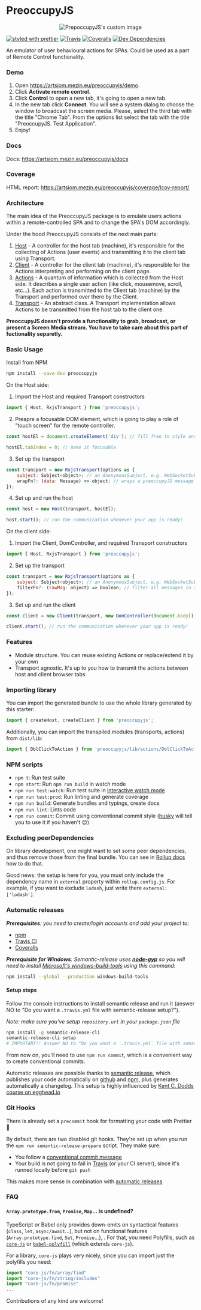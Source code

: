 # PreoccupyJS

<p align="center">
    <img src="https://github.com/iketari/preoccupyjs/raw/master/test-spa/src/assets/occupy_logo.png" alt="PrepoccupyJS's custom image"/>
</p>

[![styled with prettier](https://img.shields.io/badge/styled_with-prettier-ff69b4.svg)](https://github.com/prettier/prettier)
[![Travis](https://img.shields.io/travis/iketari/preoccupyjs.svg)](https://travis-ci.org/iketari/preoccupyjs)
[![Coveralls](https://img.shields.io/coveralls/iketari/preoccupyjs.svg)](https://coveralls.io/github/iketari/preoccupyjs)
[![Dev Dependencies](https://david-dm.org/iketari/preoccupyjs/dev-status.svg)](https://david-dm.org/iketari/preoccupyjs?type=dev)

An emulator of user behavioural actions for SPAs. Could be used as a part of Remote Control functionality.

### Demo

1. Open https://artsiom.mezin.eu/preoccupyjs/demo.
2. Click **Activate remote control**.
3. Click **Control** to open a new tab, it's going to open a new tab.
4. In the new tab click **Connect**. You will see a system dialog to choose the window to broadcast the screen media. Please, select the third tab with the title "Chrome Tab". From the options list select the tab with the title "PreoccupyJS. Test Application".
5. Enjoy!

### Docs

Docs: https://artsiom.mezin.eu/preoccupyjs/docs

### Coverage

HTML report: https://artsiom.mezin.eu/preoccupyjs/coverage/lcov-report/

### Architecture

The main idea of the PreoccupyJS package is to emulate users actions within a remote-controlled SPA and to change the SPA's DOM accordingly.

Under the hood PreoccupyJS consists of the next main parts:
1. [Host](http://artsiom.mezin.eu/preoccupyjs/docs/classes/host.html) - A controller for the host tab (machine), it's responsible for the collecting of Actions (user events) and transmitting it to the client tab using Transport.
2. [Client](http://artsiom.mezin.eu/preoccupyjs/docs/classes/client.html) - A controller for the client tab (machine), it's responsible for the Actions interpreting and performing on the client page.
3. [Actions](http://artsiom.mezin.eu/preoccupyjs/docs/classes/baseaction.html) - A quantum of information which is collected from the Host side. It describes a single user action (like click, mousemove, scroll, etc...). Each action is transmitted to the Client tab (machine) by the Transport and performed over there by the Client.
4. [Transport](http://artsiom.mezin.eu/preoccupyjs/docs/interfaces/abstracttransport.html) - An abstract class. A Transport implementation allows Actions to be transmitted from the host tab to the client one.

**PreoccupyJS doesn't provide a functionality to grab, broadcast, or present a Screen Media stream. You have to take care about this part of fuctionality separetly.**

### Basic Usage

Install from NPM

```bash
npm install --save-dev preoccupyjs
```

On the Host side:

1. Import the Host and required Transport constructors

```javascript
import { Host, RxjsTransport } from 'preoccupyjs';
```

2. Preapre a focusable DOM element, which is going to play a role of "touch screen" for the remote controller.

```javascript
const hostEl = document.createElement('div'); // fill free to style and modify this element as you wish, but don't delete it!

hostEl.tabIndex = 0; // make it focusable
```

3. Set up the transport

```javascript
const transport = new RxjsTransport(options as {
    subject: Subject<object>; // an AnonymousSubject, e.g. WebSocketSubject
    wrapFn?: (data: Message) => object; // wraps a preoccupyJS message to make it fits for your Subject type
});
```

4. Set up and run the host

```javascript
const host = new Host(transport, hostEl);

host.start(); // run the communication whenever your app is ready!
```

On the client side:

1. Import the Client, DomController, and required Transport constructors

```javascript
import { Host, RxjsTransport } from 'preoccupyjs';
```

2. Set up the transport

```javascript
const transport = new RxjsTransport(options as {
    subject: Subject<object>; // an AnonymousSubject, e.g. WebSocketSubject
    filterFn?: (rawMsg: object) => boolean; // filter all messages in subject to avoid non-preoccupyjs related
});
```

3. Set up and run the client

```javascript
const client = new Client(transport, new DomController(document.body)); // you can specify the controlled scope of the page by passing any other DOM element

client.start(); // run the communication whenever your app is ready!
```


### Features

 - Module structure. You can reuse existing Actions or replace/extend it by your own
 - Transport agnostic. It's up to you how to transmit the actions between host and client browser tabs

### Importing library

You can import the generated bundle to use the whole library generated by this starter:

```javascript
import { createHost, createClient } from 'preoccupyjs';
```

Additionally, you can import the transpiled modules (transports, actions) from `dist/lib`:

```javascript
import { DblClickToAction } from 'preoccupyjs/lib/actions/DblClickToAction';
```

### NPM scripts

 - `npm t`: Run test suite
 - `npm start`: Run `npm run build` in watch mode
 - `npm run test:watch`: Run test suite in [interactive watch mode](http://facebook.github.io/jest/docs/cli.html#watch)
 - `npm run test:prod`: Run linting and generate coverage
 - `npm run build`: Generate bundles and typings, create docs
 - `npm run lint`: Lints code
 - `npm run commit`: Commit using conventional commit style ([husky](https://github.com/typicode/husky) will tell you to use it if you haven't :wink:)

### Excluding peerDependencies

On library development, one might want to set some peer dependencies, and thus remove those from the final bundle. You can see in [Rollup docs](https://rollupjs.org/#peer-dependencies) how to do that.

Good news: the setup is here for you, you must only include the dependency name in `external` property within `rollup.config.js`. For example, if you want to exclude `lodash`, just write there `external: ['lodash']`.

### Automatic releases

_**Prerequisites**: you need to create/login accounts and add your project to:_
 - [npm](https://www.npmjs.com/)
 - [Travis CI](https://travis-ci.org)
 - [Coveralls](https://coveralls.io)

_**Prerequisite for Windows**: Semantic-release uses
**[node-gyp](https://github.com/nodejs/node-gyp)** so you will need to
install
[Microsoft's windows-build-tools](https://github.com/felixrieseberg/windows-build-tools)
using this command:_

```bash
npm install --global --production windows-build-tools
```

#### Setup steps

Follow the console instructions to install semantic release and run it (answer NO to "Do you want a `.travis.yml` file with semantic-release setup?").

_Note: make sure you've setup `repository.url` in your `package.json` file_

```bash
npm install -g semantic-release-cli
semantic-release-cli setup
# IMPORTANT!! Answer NO to "Do you want a `.travis.yml` file with semantic-release setup?" question. It is already prepared for you :P
```

From now on, you'll need to use `npm run commit`, which is a convenient way to create conventional commits.

Automatic releases are possible thanks to [semantic release](https://github.com/semantic-release/semantic-release), which publishes your code automatically on [github](https://github.com/) and [npm](https://www.npmjs.com/), plus generates automatically a changelog. This setup is highly influenced by [Kent C. Dodds course on egghead.io](https://egghead.io/courses/how-to-write-an-open-source-javascript-library)

### Git Hooks

There is already set a `precommit` hook for formatting your code with Prettier :nail_care:

By default, there are two disabled git hooks. They're set up when you run the `npm run semantic-release-prepare` script. They make sure:
 - You follow a [conventional commit message](https://github.com/conventional-changelog/conventional-changelog)
 - Your build is not going to fail in [Travis](https://travis-ci.org) (or your CI server), since it's runned locally before `git push`

This makes more sense in combination with [automatic releases](#automatic-releases)

### FAQ

#### `Array.prototype.from`, `Promise`, `Map`... is undefined?

TypeScript or Babel only provides down-emits on syntactical features (`class`, `let`, `async/await`...), but not on functional features (`Array.prototype.find`, `Set`, `Promise`...), . For that, you need Polyfills, such as [`core-js`](https://github.com/zloirock/core-js) or [`babel-polyfill`](https://babeljs.io/docs/usage/polyfill/) (which extends `core-js`).

For a library, `core-js` plays very nicely, since you can import just the polyfills you need:

```javascript
import "core-js/fn/array/find"
import "core-js/fn/string/includes"
import "core-js/fn/promise"
...
```

Contributions of any kind are welcome!